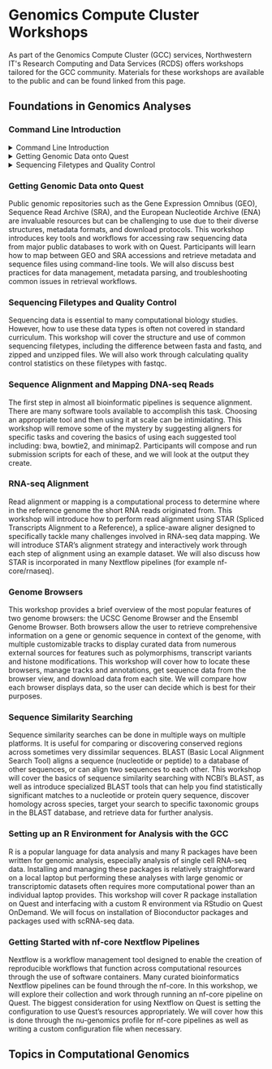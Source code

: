 # Genomics Compute Cluster Workshops

As part of the Genomics Compute Cluster (GCC) services, Northwestern IT's Research Computing and Data Services (RCDS) offers workshops tailored for the GCC community.
Materials for these workshops are available to the public and can be found linked from this page.

## Foundations in Genomics Analyses

### Command Line Introduction

<details>
  <summary>Command Line Introduction</summary>
  Please read this information carefully.
</details>

<details>
  <summary>Getting Genomic Data onto Quest</summary>
  Public genomic repositories such as the Gene Expression Omnibus (GEO), Sequence Read Archive (SRA), and the European Nucleotide Archive (ENA) are invaluable resources but can be challenging to use due to their diverse structures, metadata formats, and download protocols. This workshop introduces key tools and workflows for accessing raw sequencing data from major public databases to work with on Quest. Participants will learn how to map between GEO and SRA accessions and retrieve metadata and sequence files using command-line tools. We will also discuss best practices for data management, metadata parsing, and troubleshooting common issues in retrieval workflows.
</details>

<details>
  <summary>Sequencing Filetypes and Quality Control</summary>
  Sequencing data is essential to many computational biology studies. However, how to use these data types is often not covered in standard curriculum. This workshop will cover the structure and use of common sequencing filetypes, including the difference between fasta and fastq, and zipped and unzipped files. We will also work through calculating quality control statistics on these filetypes with fastqc.
</details>

### Getting Genomic Data onto Quest

Public genomic repositories such as the Gene Expression Omnibus (GEO), Sequence Read Archive (SRA), and the European Nucleotide Archive (ENA) are invaluable resources but can be challenging to use due to their diverse structures, metadata formats, and download protocols. This workshop introduces key tools and workflows for accessing raw sequencing data from major public databases to work with on Quest. Participants will learn how to map between GEO and SRA accessions and retrieve metadata and sequence files using command-line tools. We will also discuss best practices for data management, metadata parsing, and troubleshooting common issues in retrieval workflows.

### Sequencing Filetypes and Quality Control

Sequencing data is essential to many computational biology studies. However, how to use these data types is often not covered in standard curriculum. This workshop will cover the structure and use of common sequencing filetypes, including the difference between fasta and fastq, and zipped and unzipped files. We will also work through calculating quality control statistics on these filetypes with fastqc.

### Sequence Alignment and Mapping DNA-seq Reads

The first step in almost all bioinformatic pipelines is sequence alignment. There are many software tools available to accomplish this task. Choosing an appropriate tool and then using it at scale can be intimidating. This workshop will remove some of the mystery by suggesting aligners for specific tasks and covering the basics of using each suggested tool including: bwa, bowtie2, and minimap2. Participants will compose and run submission scripts for each of these, and we will look at the output they create.

### RNA-seq Alignment

Read alignment or mapping is a computational process to determine where in the reference genome the short RNA reads originated from. This workshop will introduce how to perform read alignment using STAR (Spliced Transcripts Alignment to a Reference), a splice-aware aligner designed to specifically tackle many challenges involved in RNA-seq data mapping. We will introduce STAR’s alignment strategy and interactively work through each step of alignment using an example dataset. We will also discuss how STAR is incorporated in many Nextflow pipelines (for example nf-core/rnaseq).

### Genome Browsers

This workshop provides a brief overview of the most popular features of two genome browsers: the UCSC Genome Browser and the Ensembl Genome Browser. Both browsers allow the user to retrieve comprehensive information on a gene or genomic sequence in context of the genome, with multiple customizable tracks to display curated data from numerous external sources for features such as polymorphisms, transcript variants and histone modifications.
This workshop will cover how to locate these browsers, manage tracks and annotations, get sequence data from the browser view, and download data from each site. We will compare how each browser displays data, so the user can decide which is best for their purposes.

### Sequence Similarity Searching

Sequence similarity searches can be done in multiple ways on multiple platforms. It is useful for comparing or discovering conserved regions across sometimes very dissimilar sequences. BLAST (Basic Local Alignment Search Tool) aligns a sequence (nucleotide or peptide) to a database of other sequences, or can align two sequences to each other. This workshop will cover the basics of sequence similarity searching with NCBI’s BLAST, as well as introduce specialized BLAST tools that can help you find statistically significant matches to a nucleotide or protein query sequence, discover homology across species, target your search to specific taxonomic groups in the BLAST database, and retrieve data for further analysis.

### Setting up an R Environment for Analysis with the GCC

R is a popular language for data analysis and many R packages have been written for genomic analysis, especially analysis of single cell RNA-seq data. Installing and managing these packages is relatively straightforward on a local laptop but performing these analyses with large genomic or transcriptomic datasets often requires more computational power than an individual laptop provides. This workshop will cover R package installation on Quest and interfacing with a custom R environment via RStudio on Quest OnDemand. We will focus on installation of Bioconductor packages and packages used with scRNA-seq data.

### Getting Started with nf-core Nextflow Pipelines

Nextflow is a workflow management tool designed to enable the creation of reproducible workflows that function across computational resources through the use of software containers. Many curated bioinformatics Nextflow pipelines can be found through the nf-core. In this workshop, we will explore their collection and work through running an nf-core pipeline on Quest. The biggest consideration for using Nextflow on Quest is setting the configuration to use Quest’s resources appropriately. We will cover how this is done through the nu-genomics profile for nf-core pipelines as well as writing a custom configuration file when necessary.

## Topics in Computational Genomics
